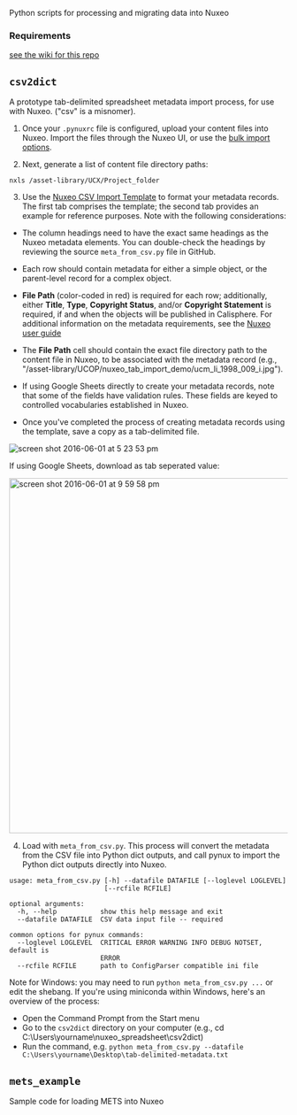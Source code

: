Python scripts for processing and migrating data into Nuxeo

### Requirements
[see the wiki for this repo](https://github.com/ucldc/nuxeo_spreadsheet/wiki)

## `csv2dict`
A prototype tab-delimited spreadsheet metadata import process, for use with Nuxeo. ("csv" is a misnomer).

1) Once your `.pynuxrc` file is configured, upload your content files into Nuxeo.  Import the files through the Nuxeo UI, or use the <a href="https://registry.cdlib.org/documentation/docs/dams/bulk-import/">bulk import options</a>.

2) Next, generate a list of content file directory paths:
```
nxls /asset-library/UCX/Project_folder
```

3) Use the <a href="https://docs.google.com/spreadsheets/d/1JFiLA2eE6O2KDtSl3nHGpNU7zGP8Sk4p60GqOZtnUoM/edit#gid=0">Nuxeo CSV Import Template</a> to format your metadata records. The first tab comprises the template; the second tab provides an example for reference purposes.  Note with the following considerations:

* The column headings need to have the exact same headings as the Nuxeo metadata elements. You can double-check the headings by reviewing the source `meta_from_csv.py` file in GitHub.

* Each row should contain metadata for either a simple object, or the parent-level record for a complex object.  

* <b>File Path</b> (color-coded in red) is required for each row; additionally, either <b>Title</b>, <b>Type</b>, <b>Copyright Status</b>, and/or <b>Copyright Statement</b> is required, if and when the objects will be published in Calisphere. For additional information on the metadata requirements, see the <a href="https://registry.cdlib.org/documentation/docs/dams/metadata-model/">Nuxeo user guide</a>

* The <b>File Path</b> cell should contain the exact file directory path to the content file in Nuxeo, to be associated with the metadata record (e.g., "/asset-library/UCOP/nuxeo_tab_import_demo/ucm_li_1998_009_i.jpg").

* If using Google Sheets directly to create your metadata records, note that some of the fields have validation rules.  These fields are keyed to controlled vocabularies established in Nuxeo.

* Once you've completed the process of creating metadata records using the template, save a copy as a tab-delimited file.

![screen shot 2016-06-01 at 5 23 53 pm](https://cloud.githubusercontent.com/assets/227374/15734242/789b2380-2842-11e6-9427-a39f64eed608.png)

If using Google Sheets, download as tab seperated value:

<img width="642" alt="screen shot 2016-06-01 at 9 59 58 pm" src="https://cloud.githubusercontent.com/assets/227374/15734442/9421a0c8-2844-11e6-8179-27e4397e8c4d.png">
 

4) Load with `meta_from_csv.py`. This process will convert the metadata from the CSV file into Python dict outputs, and call pynux to import the Python dict outputs directly into Nuxeo.

```
usage: meta_from_csv.py [-h] --datafile DATAFILE [--loglevel LOGLEVEL]
                        [--rcfile RCFILE]

optional arguments:
  -h, --help           show this help message and exit
  --datafile DATAFILE  CSV data input file -- required

common options for pynux commands:
  --loglevel LOGLEVEL  CRITICAL ERROR WARNING INFO DEBUG NOTSET, default is
                       ERROR
  --rcfile RCFILE      path to ConfigParser compatible ini file
```

Note for Windows: you may need to run `python meta_from_csv.py ...`
or edit the shebang. If you're using miniconda within Windows, here's an overview of the process:

* Open the Command Prompt from the Start menu
* Go to the `csv2dict` directory on your computer (e.g., cd C:\Users\yourname\nuxeo_spreadsheet\csv2dict)
* Run the command, e.g. `python meta_from_csv.py --datafile C:\Users\yourname\Desktop\tab-delimited-metadata.txt`


## `mets_example`
Sample code for loading METS into Nuxeo
